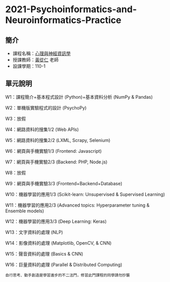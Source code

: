 # 2021-Psychoinformatics-and-Neuroinformatics-Practice
## 簡介
* 課程名稱：[心理與神經資訊學](https://coursemap.aca.ntu.edu.tw/course_map_all/course.php?code=227+U9340)
* 授課教師：[黃從仁](http://www.psy.ntu.edu.tw/index.php/members/faculty/fulltime-faculty/302-huang-tsung-ren) 老師
* 設課學期：110-1

## 單元說明

W1：課程簡介+基本程式設計 (Python)+基本資料分析 (NumPy &amp; Pandas)

W2：單機版實驗程式的設計 (PsychoPy)

W3：放假

W4：網路資料的搜集1/2 (Web APIs)

W5：網路資料的搜集2/2 (LXML, Scrapy, Selenium)

W6：網頁與手機實驗1/3 (Frontend: Javascript) 

W7：網頁與手機實驗2/3 (Backend: PHP, Node.js)

W8：放假

W9：網頁與手機實驗3/3 (Frontend+Backend+Database)

W10：機器學習的應用1/3 (Scikit-learn: Unsupervised & Supervised Learning)

W11：機器學習的應用2/3 (Advanced topics: Hyperparameter tuning &amp; Ensemble models)

W12：機器學習的應用3/3 (Deep Learning: Keras)

W13：文字資料的處理 (NLP)

W14：影像資料的處理 (Matplotlib, OpenCV, & CNN)

W15：聲音資料的處理 (Basics & CNN)

W16：巨量資料的處理 (Parallel &amp; Distributed Computing) 

    自行思考、動手創造是學習進步的不二法門，修習此門課程的同學請勿抄襲
